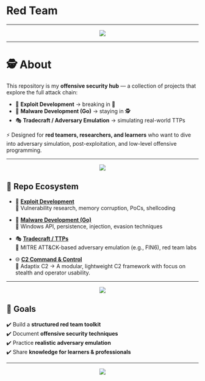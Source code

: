 # Red Team

---
<p align="center">
  <img src="https://capsule-render.vercel.app/api?type=waving&color=ff0000&height=200&section=header&text=Red%20Team%20Offensive%20Security&fontSize=40&fontColor=ffffff&animation=fadeIn&fontAlignY=35" />
</p>

---

# 🕵️ About  

This repository is my **offensive security hub** — a collection of projects that explore the full attack chain:  

- 🐞 **Exploit Development** → breaking in 🚪  
- 🐹 **Malware Development (Go)** → staying in 🕵️  
- 🎭 **Tradecraft / Adversary Emulation** → simulating real-world TTPs  

⚡ Designed for **red teamers, researchers, and learners** who want to dive into adversary simulation, post-exploitation, and low-level offensive programming.  

---

<p align="center">
  <img src="https://capsule-render.vercel.app/api?type=rect&color=0:ff0000,100:000000&height=80&section=header&text=📂%20Repo%20Ecosystem&fontSize=30&fontColor=ffffff" />
</p>

## 📂 Repo Ecosystem  

- 🐞 [**Exploit Development**](https://github.com/Lynk4/Exploit-Development)  
  🔹 Vulnerability research, memory corruption, PoCs, shellcoding  

- 🐹 [**Malware Development (Go)**](https://github.com/Lynk4/maldev-go)  
  🔹 Windows API, persistence, injection, evasion techniques  

- 🎭 [**Tradecraft / TTPs**](https://github.com/Lynk4/Red-Team/tree/main/TTPs)  
  🔹 MITRE ATT&CK-based adversary emulation (e.g., FIN6), red team labs
  
- 🌐 [**C2 Command & Control**](https://github.com/Lynk4/Red-Team/tree/main/C2%20server)                                
  🔹 Adaptix C2 → A modular, lightweight C2 framework with focus on stealth and operator usability.

---

<p align="center">
  <img src="https://capsule-render.vercel.app/api?type=rect&color=0:000000,100:ff0000&height=80&section=header&text=🎯%20Goals&fontSize=30&fontColor=ffffff" />
</p>

## 🎯 Goals  

✔️ Build a **structured red team toolkit**  
✔️ Document **offensive security techniques**  
✔️ Practice **realistic adversary emulation**  
✔️ Share **knowledge for learners & professionals**  

---

<p align="center">
  <img src="https://capsule-render.vercel.app/api?type=waving&color=000000&height=200&section=footer&text=🚀%20Stay%20Curious%20%7C%20Stay%20Ethical%20%7C%20Hack%20the%20Planet%20🌍&fontSize=25&fontColor=ffffff&animation=fadeIn" />
</p>
